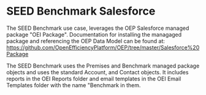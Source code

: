 # SEED Benchmark Salesforce

The SEED Benchmark use case, leverages the OEP Salesforce managed package "OEI Package".
Documentation for installing the managaged package and referencing the OEP Data Model can be found at: https://github.com/OpenEfficiencyPlatform/OEP/tree/master/Salesforce%20Package

The SEED Benchmark uses the Premises and Benchmark managed package objects and uses the standard Account, and Contact objects. It includes reports in the OEI Reports folder and email templates in the OEI Email Templates folder with the name "Benchmark in them.
